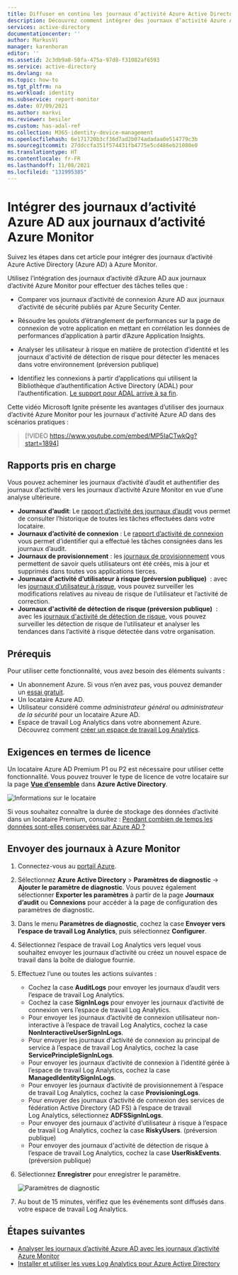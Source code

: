 ```yaml
---
title: Diffuser en continu les journaux d’activité Azure Active Directory vers les journaux d’activité Azure Monitor | Microsoft Docs
description: Découvrez comment intégrer des journaux d’activité Azure Active Directory aux journaux d’activité Azure Monitor
services: active-directory
documentationcenter: ''
author: MarkusVi
manager: karenhoran
editor: ''
ms.assetid: 2c3db9a8-50fa-475a-97d8-f31082af6593
ms.service: active-directory
ms.devlang: na
ms.topic: how-to
ms.tgt_pltfrm: na
ms.workload: identity
ms.subservice: report-monitor
ms.date: 07/09/2021
ms.author: markvi
ms.reviewer: besiler
ms.custom: has-adal-ref
ms.collection: M365-identity-device-management
ms.openlocfilehash: 6e171720b3cf36d7ad2b074adadaa0e514779c3b
ms.sourcegitcommit: 27ddccfa351f574431fb4775e5cd486eb21080e0
ms.translationtype: HT
ms.contentlocale: fr-FR
ms.lasthandoff: 11/08/2021
ms.locfileid: "131995385"
---
```

# <a name="integrate-azure-ad-logs-with-azure-monitor-logs"></a>Intégrer des journaux d’activité Azure AD aux journaux d’activité Azure Monitor

Suivez les étapes dans cet article pour intégrer des journaux d’activité Azure Active Directory (Azure AD) à Azure Monitor.

Utilisez l’intégration des journaux d’activité d’Azure AD aux journaux d’activité Azure Monitor pour effectuer des tâches telles que :

 * Comparer vos journaux d’activité de connexion Azure AD aux journaux d’activité de sécurité publiés par Azure Security Center.
  
 * Résoudre les goulots d’étranglement de performances sur la page de connexion de votre application en mettant en corrélation les données de performances d’application à partir d’Azure Application Insights.

 * Analyser les utilisateur à risque en matière de protection d’identité et les journaux d'activité de détection de risque pour détecter les menaces dans votre environnement (préversion publique)
 
 * Identifiez les connexions à partir d’applications qui utilisent la Bibliothèque d’authentification Active Directory (ADAL) pour l’authentification. [Le support pour ADAL arrive à sa fin](../develop/msal-migration.md).

Cette vidéo Microsoft Ignite présente les avantages d’utiliser des journaux d’activité Azure Monitor pour les journaux d'activité Azure AD dans des scénarios pratiques :

> [!VIDEO https://www.youtube.com/embed/MP5IaCTwkQg?start=1894]

## <a name="supported-reports"></a>Rapports pris en charge

Vous pouvez acheminer les journaux d’activité d’audit et authentifier des journaux d’activité vers les journaux d’activité Azure Monitor en vue d’une analyse ultérieure. 

* **Journaux d’audit**: Le [rapport d’activité des journaux d’audit](concept-audit-logs.md) vous permet de consulter l’historique de toutes les tâches effectuées dans votre locataire.
* **Journaux d’activité de connexion** : Le [rapport d’activité de connexion](concept-sign-ins.md) vous permet d’identifier qui a effectué les tâches consignées dans les journaux d’audit.
* **Journaux de provisionnement** : les [journaux de provisionnement](../app-provisioning/application-provisioning-log-analytics.md) vous permettent de savoir quels utilisateurs ont été créés, mis à jour et supprimés dans toutes vos applications tierces. 
* **Journaux d'activité d’utilisateur à risque (préversion publique)**  : avec les [journaux d’utilisateur à risque](../identity-protection/howto-identity-protection-investigate-risk.md#risky-users), vous pouvez surveiller les modifications relatives au niveau de risque de l’utilisateur et l’activité de correction. 
* **Journaux d'activité de détection de risque (préversion publique)**  : avec les [journaux d'activité de détection de risque](../identity-protection/howto-identity-protection-investigate-risk.md#risk-detections), vous pouvez surveiller les détection de risque de l’utilisateur et analyser les tendances dans l’activité à risque détectée dans votre organisation. 


## <a name="prerequisites"></a>Prérequis 

Pour utiliser cette fonctionnalité, vous avez besoin des éléments suivants :

* Un abonnement Azure. Si vous n’en avez pas, vous pouvez demander un [essai gratuit](https://azure.microsoft.com/free/).
* Un locataire Azure AD.
* Utilisateur considéré comme *administrateur général* ou *administrateur de la sécurité* pour un locataire Azure AD.
* Espace de travail Log Analytics dans votre abonnement Azure. Découvrez comment [créer un espace de travail Log Analytics](../../azure-monitor/logs/quick-create-workspace.md).

## <a name="licensing-requirements"></a>Exigences en termes de licence

Un locataire Azure AD Premium P1 ou P2 est nécessaire pour utiliser cette fonctionnalité. Vous pouvez trouver le type de licence de votre locataire sur la page **[Vue d’ensemble](https://portal.azure.com/#blade/Microsoft_AAD_IAM/ActiveDirectoryMenuBlade/Overview)** dans **Azure Active Directory**.

![Informations sur le locataire](./media/howto-integrate-activity-logs-with-log-analytics/tenant-information.png)
 
Si vous souhaitez connaître la durée de stockage des données d’activité dans un locataire Premium, consultez : [Pendant combien de temps les données sont-elles conservées par Azure AD ?](reference-reports-data-retention.md#how-long-does-azure-ad-store-the-data)

## <a name="send-logs-to-azure-monitor"></a>Envoyer des journaux à Azure Monitor

1. Connectez-vous au [portail Azure](https://portal.azure.com). 

2. Sélectionnez **Azure Active Directory** > **Paramètres de diagnostic** -> **Ajouter le paramètre de diagnostic**. Vous pouvez également sélectionner **Exporter les paramètres** à partir de la page **Journaux d’audit** ou **Connexions** pour accéder à la page de configuration des paramètres de diagnostic.  
    
3. Dans le menu **Paramètres de diagnostic**, cochez la case **Envoyer vers l’espace de travail Log Analytics**, puis sélectionnez **Configurer**.

4. Sélectionnez l’espace de travail Log Analytics vers lequel vous souhaitez envoyer les journaux d’activité ou créez un nouvel espace de travail dans la boîte de dialogue fournie.  

5. Effectuez l’une ou toutes les actions suivantes :
    * Cochez la case **AuditLogs** pour envoyer les journaux d’audit vers l’espace de travail Log Analytics. 
    * Cochez la case **SignInLogs** pour envoyer les journaux d’activité de connexion vers l’espace de travail Log Analytics.
    * Pour envoyer les journaux d’activité de connexion utilisateur non-interactive à l’espace de travail Log Analytics, cochez la case **NonInteractiveUserSignInLogs**.
    * Pour envoyer les journaux d'activité de connexion au principal de service à l’espace de travail Log Analytics, cochez la case **ServicePrincipleSignInLogs**.
    * Pour envoyer les journaux d’activité de connexion à l’identité gérée à l’espace de travail Log Analytics, cochez la case **ManagedIdentitySignInLogs**.
    * Pour envoyer les journaux d’activité de provisionnement à l’espace de travail Log Analytics, cochez la case **ProvisioningLogs**.
    * Pour envoyer des journaux d’activité de connexion des services de fédération Active Directory (AD FS) à l’espace de travail Log Analytics, sélectionnez **ADFSSignInLogs**.
    * Pour envoyer des journaux d'activité d’utilisateur à risque à l’espace de travail Log Analytics, cochez la case **RiskyUsers**. (préversion publique)
    * Pour envoyer des journaux d'activité de détection de risque à l’espace de travail Log Analytics, cochez la case **UserRiskEvents**. (préversion publique)

6. Sélectionnez **Enregistrer** pour enregistrer le paramètre.

    ![Paramètres de diagnostic](./media/howto-integrate-activity-logs-with-log-analytics/Configure.png)

7. Au bout de 15 minutes, vérifiez que les événements sont diffusés dans votre espace de travail Log Analytics.

## <a name="next-steps"></a>Étapes suivantes

* [Analyser les journaux d’activité Azure AD avec les journaux d’activité Azure Monitor](howto-analyze-activity-logs-log-analytics.md)
* [Installer et utiliser les vues Log Analytics pour Azure Active Directory](howto-install-use-log-analytics-views.md)
